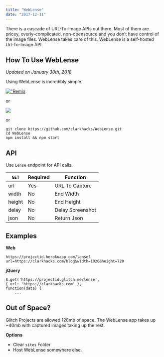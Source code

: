 ```yaml
---
title: "WebLense"
date: "2017-12-11"
---
```


There is a cascade of URL-To-Image APIs out there. Most of them are pricey, overly-complicated, non-opensource and you don’t have control of the image files. WebLense takes care of this. WebLense is a self-hosted Url-To-Image API.

## How To Use WebLense

_Updated on January 30th, 2018_

Using WebLense is incredibly simple.

[!["Remix](https://cdn.glitch.com/2703baf2-b643-4da7-ab91-7ee2a2d00b5b%2Fremix-button.svg)](https://glitch.com/edit/#!/import/github/clarkhacks/WebLense)

or

[![](https://www.herokucdn.com/deploy/button.svg)](https://heroku.com/deploy?template=https://github.com/clarkhacks/WebLense)

or

```
git clone https://github.com/clarkhacks/WebLense.git
cd WebLense
npm install && npm start
```

## API

Use `Lense` endpoint for API calls.

| `GET` | Required | Function |
| --- | --- | --- |
| url | Yes | URL To Capture |
| width | No | End Width |
| height | No | End Height |
| delay | No | Delay Screenshot |
| json | No | Return Json |

## Examples

**Web**

```
https://projectid.herokuapp.com/lense?url=https://clarkhacks.com/blog&width=1920&height=720
```

**jQuery**

```
$.get('https://projectid.glitch.me/lense',
{ url: 'https://clarkhacks.com' },
function(data) {
    ...

```

## Out of Space?

Glitch Projects are allowed 128mb of space. The WebLense app takes up ~40mb with captured images taking up the rest.

**Options**

- Clear `sites` Folder
- Host WebLense somewhere else.
